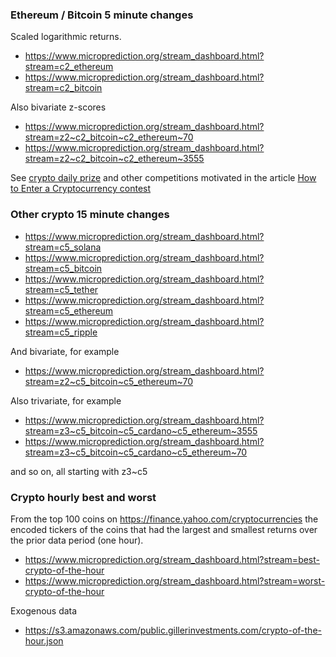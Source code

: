 
### Ethereum / Bitcoin 5 minute changes
Scaled logarithmic returns. 

* https://www.microprediction.org/stream_dashboard.html?stream=c2_ethereum
* https://www.microprediction.org/stream_dashboard.html?stream=c2_bitcoin

Also bivariate z-scores 

* https://www.microprediction.org/stream_dashboard.html?stream=z2~c2_bitcoin~c2_ethereum~70
* https://www.microprediction.org/stream_dashboard.html?stream=z2~c2_bitcoin~c2_ethereum~3555

See [crypto daily prize](https://www.microprediction.com/competitions/daily) and other competitions motivated in the 
article [How to Enter a Cryptocurrency contest](https://www.microprediction.com/blog/copula)

### Other crypto 15 minute changes

* https://www.microprediction.org/stream_dashboard.html?stream=c5_solana
* https://www.microprediction.org/stream_dashboard.html?stream=c5_bitcoin
* https://www.microprediction.org/stream_dashboard.html?stream=c5_tether
* https://www.microprediction.org/stream_dashboard.html?stream=c5_ethereum
* https://www.microprediction.org/stream_dashboard.html?stream=c5_ripple

And bivariate, for example

* https://www.microprediction.org/stream_dashboard.html?stream=z2~c5_bitcoin~c5_ethereum~70

Also trivariate, for example

* https://www.microprediction.org/stream_dashboard.html?stream=z3~c5_bitcoin~c5_cardano~c5_ethereum~3555
* https://www.microprediction.org/stream_dashboard.html?stream=z3~c5_bitcoin~c5_cardano~c5_ethereum~70

and so on, all starting with z3~c5 

### Crypto hourly best and worst

From the top 100 coins on https://finance.yahoo.com/cryptocurrencies the encoded tickers of the coins that had the
largest and smallest returns over the prior data period (one hour).

* https://www.microprediction.org/stream_dashboard.html?stream=best-crypto-of-the-hour
* https://www.microprediction.org/stream_dashboard.html?stream=worst-crypto-of-the-hour

Exogenous data

* https://s3.amazonaws.com/public.gillerinvestments.com/crypto-of-the-hour.json
